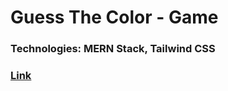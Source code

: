 # Guess The Color - Game

### Technologies: MERN Stack, Tailwind CSS
### [Link](https://gtcgamelive.netlify.app/)
